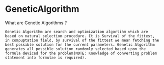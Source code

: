 # GeneticAlgorithm

 What are Genetic Algorithms ?

	Genetic Algorithm are search and optimization algortihm which are based on natural selection procedure. It is Survival of the fittest, in compuptation field, by survival of the fittest we mean fetching the best possible solution for the current parameters. Genetic Algorithm generates all possible solution randomly selected based upon the formula deviced for the problem(NOTE: Knowledge of converting problem statement into formulae is required).